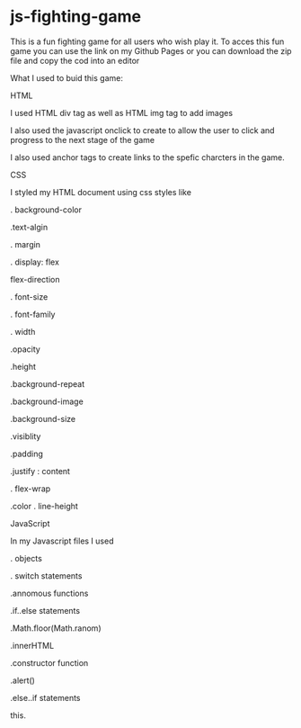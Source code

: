 # js-fighting-game
This is a fun fighting game for all users who wish play it.
To acces this fun game you can use the link on my Github Pages or  you can  download the zip file and copy the cod into an editor


What I used to buid this game:

HTML 

I used HTML div tag as well as HTML img tag to add images


I also used the javascript onclick to create to allow the user to click and progress to the next stage of the game



I also  used anchor tags to create links to the spefic charcters in the game.


CSS

I styled my HTML document using css styles like

. background-color

.text-algin

. margin

. display: flex

flex-direction

. font-size

. font-family

. width

.opacity

.height

.background-repeat

.background-image

.background-size

.visiblity

.padding

.justify : content

. flex-wrap

.color
. line-height

JavaScript

In my Javascript files  I used

. objects

. switch statements


.annomous functions

.if..else statements

.Math.floor(Math.ranom)

.innerHTML

.constructor function

.alert()

.else..if statements

this.



 
